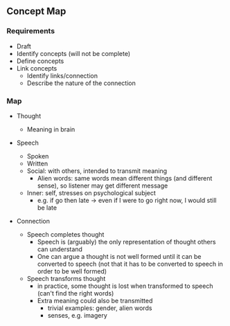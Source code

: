 ## Concept Map

### Requirements

- Draft
- Identify concepts (will not be complete)
- Define concepts
- Link concepts
	- Identify links/connection
	- Describe the nature of the connection

### Map

- Thought
	- Meaning in brain
- Speech
	- Spoken
	- Written
	- Social: with others, intended to transmit meaning
		- Alien words: same words mean different things (and different sense), so listener may get different message
	- Inner: self, stresses on psychological subject
		- e.g. if go then late -> even if I were to go right now, I would still be late

- Connection
	- Speech completes thought
		- Speech is (arguably) the only representation of thought others can understand
		- One can argue a thought is not well formed until it can be converted to speech (not that it has to be converted to speech in order to be well formed)
	- Speech transforms thought
		- in practice, some thought is lost when transformed to speech (can't find the right words)
		- Extra meaning could also be transmitted
			- trivial examples: gender, alien words
			- senses, e.g. imagery

